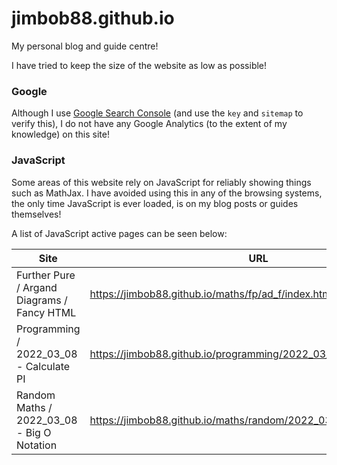 # jimbob88.github.io

My personal blog and guide centre!

I have tried to keep the size of the website as low as possible!

### Google

Although I use [Google Search Console](https://search.google.com/search-console) (and use the `key` and `sitemap` to verify this), I do not have any Google Analytics (to the extent of my knowledge) on this site!

### JavaScript

Some areas of this website rely on JavaScript for reliably showing things such as MathJax. I have avoided using this in any of the browsing systems, the only time JavaScript is ever loaded, is on my blog posts or guides themselves!

A list of JavaScript active pages can be seen below:

| Site                                        | URL                                                                | Reason                                     |
| ------------------------------------------- | ------------------------------------------------------------------ | ------------------------------------------ |
| Further Pure / Argand Diagrams / Fancy HTML | https://jimbob88.github.io/maths/fp/ad_f/index.html                | Used for MathJax and JQuery                |
| Programming / 2022_03_08 - Calculate PI     | https://jimbob88.github.io/programming/2022_03_08/pi/index.html    | Used for MathJax and Code Formatting       |
| Random Maths / 2022_03_08 - Big O Notation  | https://jimbob88.github.io/maths/random/2022_03_08/BigO/index.html | Used for MathJax, Code Formatting & Graphs |
